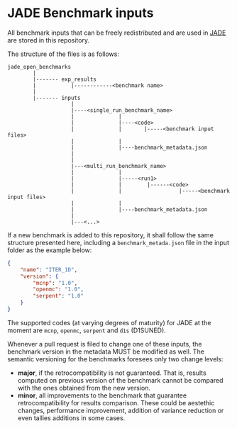 # JADE Benchmark inputs
All benchmark inputs that can be freely redistributed and are used in [JADE](https://jade-a-nuclear-data-libraries-vv-tool.readthedocs.io/en/latest/) are stored in this repository.

The structure of the files is as follows:
```
jade_open_benchmarks
        |
        |------- exp_results
        |           |------------<benchmark name>
        |
        |------- inputs
                    |
                    |----<single_run_benchmark_name>
                    |              |
                    |              |----<code>
                    |              |       |-----<benchmark input files>
                    |              |
                    |              |----benchmark_metadata.json
                    |
                    |
                    |---<multi_run_benchmark_name>
                    |              |
                    |              |-----<run1>
                    |              |        |------<code>
                    |              |                  |-----<benchmark input files>
                    |              |           
                    |              |----benchmark_metadata.json
                    |
                    |---<...>                            

```
If a new benchmark is added to this repository, it shall follow the same structure presented here, including a `benchmark_metada.json` file in the input folder as the example below:

```json
{
    "name": "ITER_1D",
    "version": {
        "mcnp": "1.0",
        "openmc": "1.0",
        "serpent": "1.0"
    }
}
```

The supported codes (at varying degrees of maturity) for JADE at the moment are `mcnp`, `openmc`, `serpent` and `d1s` (D1SUNED).

Whenever a pull request is filed to change one of these inputs, the benchmark version in the metadata MUST be modified as well. The semantic versioning for the benchmarks foresees only two change levels:
- **major**, if the retrocompatibility is not guaranteed. That is, results computed on previous version of the benchmark cannot be compared with the ones obtained from the new version.
- **minor**, all improvements to the benchmark that guarantee retrocompatibility for results comparison. These could be aestethic changes, performance improvement, addition of variance reduction or even tallies additions in some cases.